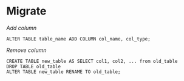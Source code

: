 # Migrate

*Add column*

```
ALTER TABLE table_name ADD COLUMN col_name, col_type;
```

*Remove column*

```
CREATE TABLE new_table AS SELECT col1, col2, ... from old_table
DROP TABLE old_table
ALTER TABLE new_table RENAME TO old_table;
```
